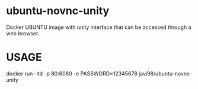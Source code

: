 # ubuntu-novnc-unity
Docker UBUNTU image with unity interface that can be accessed through a web browser.

# USAGE
docker run -itd -p 80:6080 -e PASSWORD=12345678 javi98/ubuntu-novnc-unity
